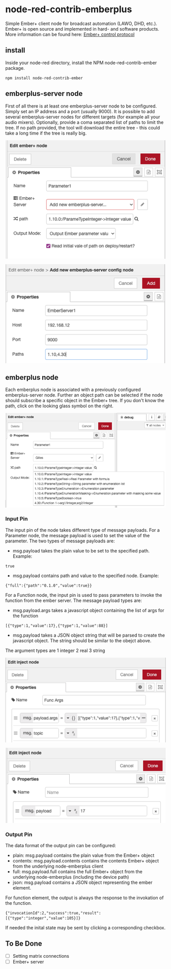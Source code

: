 # node-red-contrib-emberplus
Simple Ember+ client node for broadcast automation (LAWO, DHD, etc.). Ember+ is open source and implemented in hard- and software products. More information can be found here: [Ember+ control protocol](https://github.com/Lawo/ember-plus/wiki)

## install
Inside your node-red directory, install the NPM node-red-contrib-ember package.

```
npm install node-red-contrib-ember
```

##  emberplus-server node 
First of all there is at least one emberplus-server node to be configured. Simply set an IP address and a port (usually 9000). It is possible to add several emberplus-server nodes for different targets (for example all your audio mixers).
Optionally, provide a coma separated list of paths to limit the tree.
If no path provided, the tool will download the entire tree - this could take a long time if the tree is really big.

![Select/Create an Ember connection](https://github.com/dufourgilles/node-red-contrib-emberplus/blob/master/images/ember_node_start.png)

![Define a new Ember connection](https://github.com/dufourgilles/node-red-contrib-emberplus/blob/master/images/server_create.png)

## emberplus node
Each emberplus node is associated with a previously configured emberplus-server node. Further an object path can be selected if the node should subscribe a specific object in the Ember+ tree. If you don't know the path, click on the looking glass symbol on the right.

![Create your node](https://github.com/dufourgilles/node-red-contrib-emberplus/blob/master/images/ember_node_create.png)

### Input Pin
The input pin of the node takes different type of message payloads.
For a Parameter node, the message payload is used to set the value of the parameter.
The two types of message payloads are:
- msg.payload takes the plain value to be set to the specified path. Example: 
```
true
```
- msg.payload contains path and value to the specified node. Example:
```
{"full":{"path":"0.1.0","value":true}}
```

For a Function node, the input pin is used to pass parameters to invoke the function from the ember server.
The message payload types are:
- msg.payload.args takes a javascript object containing the list of args for the function
```
[{"type":1,"value":17},{"type":1,"value":88}]
```
- msg.payload takes a JSON object string that will be parsed to create the javascript object.
The string should be similar to the obejct above.

The argument types are
1 integer
2 real
3 string

![Inject a function](https://github.com/dufourgilles/node-red-contrib-emberplus/blob/master/images/function_inject.png)

![Inject a parameter](https://github.com/dufourgilles/node-red-contrib-emberplus/blob/master/images/parameter_inject.png)

### Output Pin
The data format of the output pin can be configured:
- plain: msg.payload contains the plain value from the Ember+ object
- contents: msg.payload.contents contains the contents Ember+ object from the underlying node-emberplus client 
- full: msg.payload.full contains the full Ember+ object from the underlying node-emberplus (including the device path)
- json: msg.payload contains a JSON object representing the ember element.

For function element, the output is always the response to the invokation of the function.
```
{"invocationId":2,"success":true,"result":[{"type":"integer","value":105}]}
```

If needed the inital state may be sent by clicking a corresponding checkbox.

## To Be Done

- [ ] Setting matrix connections
- [ ] Ember+ server
